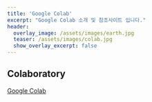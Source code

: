 ```yaml
---
title: 'Google Colab'
excerpt: "Google Colab 소개 및 참조사이트 입니다."
header:
  overlay_image: /assets/images/earth.jpg
  teaser: /assets/images/colab.jpg
  show_overlay_excerpt: false
---
```


## Colaboratory
[Google Colab](https://colab.research.google.com/notebooks/intro.ipynb)
